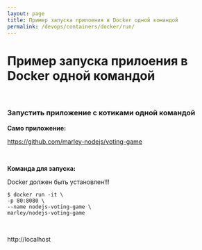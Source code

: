 ```yaml
---
layout: page
title: Пример запуска прилоения в Docker одной командой
permalink: /devops/containers/docker/run/
---
```


# Пример запуска прилоения в Docker одной командой

<br/>

### Запустить приложение с котиками одной командой

**Само приложение:**

https://github.com/marley-nodejs/voting-game

<br/>

**Команда для запуска:**

Docker должен быть установлен!!!

    $ docker run -it \
    -p 80:8080 \
    --name nodejs-voting-game \
    marley/nodejs-voting-game

<br/>

http://localhost
